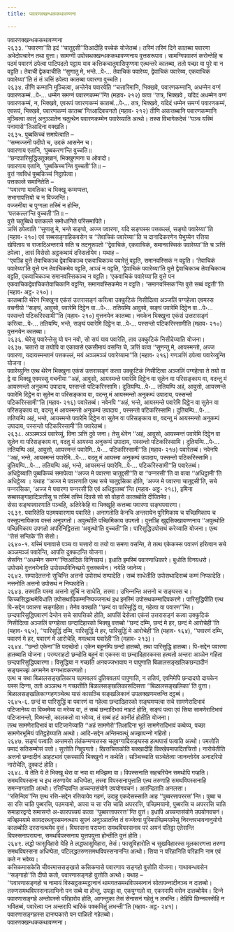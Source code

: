 ```yaml
---
title: पवारणक्खन्धककथावण्णना

---
```

पवारणक्खन्धककथावण्णना  
२६३३. ‘‘पवारणा’’ति इदं ‘‘चातुद्दसी’’तिआदीहि पच्‍चेकं योजेतब्बं। तस्मिं तस्मिं दिने कातब्बा पवारणा अभेदोपचारेन तथा वुत्ता। सामग्गी उपोसथक्खन्धककथावण्णनाय वुत्तसरूपाव। सामग्गिपवारणं करोन्तेहि च पठमं पवारणं ठपेत्वा पाटिपदतो पट्ठाय याव कत्तिकचातुमासिपुण्णमा एत्थन्तरे कातब्बा, ततो पच्छा वा पुरे वा न वट्टति। तेवाची द्वेकवाचीति ‘‘सुणातु मे, भन्ते…पे॰… तेवाचिकं पवारेय्य, द्वेवाचिकं पवारेय्य, एकवाचिकं पवारेय्या’’ति तं तं ञत्तिं ठपेत्वा कातब्बा पवारणा वुच्‍चति।  
२६३४. तीणि कम्मानि मुञ्‍चित्वा, अन्तेनेव पवारयेति ‘‘चत्तारिमानि, भिक्खवे, पवारणकम्मानि, अधम्मेन वग्गं पवारणकम्मं…पे॰… धम्मेन समग्गं पवारणकम्म’’न्ति (महाव॰ २१२) वत्वा ‘‘तत्र, भिक्खवे , यदिदं अधम्मेन वग्गं पवारणकम्मं, न, भिक्खवे, एवरूपं पवारणकम्मं कातब्बं…पे॰… तत्र, भिक्खवे, यदिदं धम्मेन समग्गं पवारणकम्मं, एवरूपं, भिक्खवे, पवारणकम्मं कातब्ब’’न्तिआदिवचनतो (महाव॰ २१२) तीणि अकत्तब्बानि पवारणकम्मानि मुञ्‍चित्वा कातुं अनुञ्‍ञातेन चतुत्थेन पवारणकम्मेन पवारेय्याति अत्थो। तस्स विभागेकदेसं ‘‘पञ्‍च यस्मिं पनावासे’’तिआदिना वक्खति।  
२६३५. पुब्बकिच्‍चं समापेत्वाति –  
‘‘सम्मज्‍जनी पदीपो च, उदकं आसनेन च।  
पवारणाय एतानि, ‘पुब्बकरण’न्ति वुच्‍चति॥  
‘‘छन्दपारिसुद्धिउतुक्खानं, भिक्खुगणना च ओवादो।  
पवारणाय एतानि, ‘पुब्बकिच्‍च’न्ति वुच्‍चती’’ति॥ –  
वुत्तं नवविधं पुब्बकिच्‍चं निट्ठापेत्वा।  
पत्तकल्‍ले समानितेति –  
‘‘पवारणा यावतिका च भिक्खू कम्मप्पत्ता,  
सभागापत्तियो च न विज्‍जन्ति।  
वज्‍जनीया च पुग्गला तस्मिं न होन्ति,  
‘पत्तकल्‍ल’न्ति वुच्‍चती’’ति॥ –  
वुत्ते चतुब्बिधे पत्तकल्‍ले समोधानिते परिसमापिते।  
ञत्तिं ठपेत्वाति ‘‘सुणातु मे, भन्ते सङ्घो, अज्‍ज पवारणा, यदि सङ्घस्स पत्तकल्‍लं, सङ्घो पवारेय्या’’ति (महाव॰ २१०) एवं सब्बसङ्गाहिकवसेन च ‘‘तेवाचिकं पवारेय्या’’ति च दानादिकरणेन येभुय्येन रत्तिया खेपिताय च राजादिअन्तराये सति च तदनुरूपतो ‘‘द्वेवाचिकं, एकवाचिकं, समानवस्सिकं पवारेय्या’’ति च ञत्तिं ठपेत्वा , तासं विसेसो अट्ठकथायं दस्सितोयेव। यथाह –  
‘‘एवञ्हि वुत्ते तेवाचिकञ्‍च द्वेवाचिकञ्‍च एकवाचिकञ्‍च पवारेतुं वट्टति, समानवस्सिकं न वट्टति। ‘तेवाचिकं पवारेय्या’ति वुत्ते पन तेवाचिकमेव वट्टति, अञ्‍ञं न वट्टति, ‘द्वेवाचिकं पवारेय्या’ति वुत्ते द्वेवाचिकञ्‍च तेवाचिकञ्‍च वट्टति, एकवाचिकञ्‍च समानवस्सिकञ्‍च न वट्टति। ‘एकवाचिकं पवारेय्या’ति वुत्ते पन एकवाचिकद्वेवाचिकतेवाचिकानि वट्टन्ति, समानवस्सिकमेव न वट्टति। ‘समानवस्सिक’न्ति वुत्ते सब्बं वट्टती’’ति (महाव॰ अट्ठ॰ २१०)।  
कातब्बाति थेरेन भिक्खुना एकंसं उत्तरासङ्गं करित्वा उक्‍कुटिकं निसीदित्वा अञ्‍जलिं पग्गहेत्वा एवमस्स वचनीयो ‘‘सङ्घं, आवुसो, पवारेमि दिट्ठेन वा…पे॰… ततियम्पि आवुसो, सङ्घं पवारेमि दिट्ठेन वा…पे॰… पस्सन्तो पटिकरिस्सामी’’ति (महाव॰ २१०) वुत्तनयेन कातब्बा। नवकेन भिक्खुना एकंसं उत्तरासङ्गं करित्वा…पे॰… ततियम्पि, भन्ते, सङ्घं पवारेमि दिट्ठेन वा…पे॰… पस्सन्तो पटिकरिस्सामीति (महाव॰ २१०) वुत्तनयेन कातब्बा।  
२६३६. थेरेसु पवारेन्तेसु यो पन नवो, सो सयं याव पवारेति, ताव उक्‍कुटिकं निसीदेय्याति योजना।  
२६३७. चत्तारो वा तयोपि वा एकावासे एकसीमायं वसन्ति चे, ञत्तिं वत्वा ‘‘सुणन्तु मे, आयस्मन्तो, अज्‍ज पवारणा, यदायस्मन्तानं पत्तकल्‍लं, मयं अञ्‍ञमञ्‍ञं पवारेय्यामा’’ति (महाव॰ २१६) गणञत्तिं ठपेत्वा पवारेय्युन्ति योजना।  
पवारेय्युन्ति एत्थ थेरेन भिक्खुना एकंसं उत्तरासङ्गं कत्वा उक्‍कुटिकं निसीदित्वा अञ्‍जलिं पग्गहेत्वा ते तयो वा द्वे वा भिक्खू एवमस्सु वचनीया ‘‘अहं, आवुसो, आयस्मन्ते पवारेमि दिट्ठेन वा सुतेन वा परिसङ्काय वा, वदन्तु मं आयस्मन्तो अनुकम्पं उपादाय, पस्सन्तो पटिकरिस्सामि। दुतियम्पि…पे॰… ततियम्पि अहं, आवुसो, आयस्मन्ते पवारेमि दिट्ठेन वा सुतेन वा परिसङ्काय वा, वदन्तु मं आयस्मन्तो अनुकम्पं उपादाय, पस्सन्तो पटिकरिस्सामी’’ति (महाव॰ २१६) पवारेतब्बं। नवेनपि ‘‘अहं, भन्ते, आयस्मन्ते पवारेमि दिट्ठेन वा सुतेन वा परिसङ्काय वा, वदन्तु मं आयस्मन्तो अनुकम्पं उपादाय , पस्सन्तो पटिकरिस्सामि। दुतियम्पि…पे॰… ततियम्पि अहं, भन्ते, आयस्मन्ते पवारेमि दिट्ठेन वा सुतेन वा परिसङ्काय वा, वदन्तु मं आयस्मन्तो अनुकम्पं उपादाय, पस्सन्तो पटिकरिस्सामी’’ति पवारेतब्बं।  
२६३८. अञ्‍ञमञ्‍ञं पवारेय्युं, विना ञत्तिं दुवे जना। तेसु थेरेन ‘‘अहं, आवुसो, आयस्मन्तं पवारेमि दिट्ठेन वा सुतेन वा परिसङ्काय वा, वदतु मं आयस्मा अनुकम्पं उपादाय, पस्सन्तो पटिकरिस्सामि। दुतियम्पि…पे॰… ततियम्पि अहं, आवुसो, आयस्मन्तं पवारेमि…पे॰… पटिकरिस्सामी’’ति (महाव॰ २१७) पवारेतब्बं। नवेनपि ‘‘अहं, भन्ते, आयस्मन्तं पवारेमि…पे॰… वदतु मं आयस्मा अनुकम्पं उपादाय, पस्सन्तो पटिकरिस्सामि। दुतियम्पि…पे॰… ततियम्पि अहं, भन्ते, आयस्मन्तं पवारेमि…पे॰… पटिकरिस्सामी’’ति पवारेतब्बं।  
अधिट्ठेय्याति पुब्बकिच्‍चं समापेत्वा ‘‘अज्‍ज मे पवारणा चातुद्दसी’’ति वा ‘‘पन्‍नरसी’’ति वा वत्वा ‘‘अधिट्ठामी’’ति अधिट्ठेय्य । यथाह ‘‘अज्‍ज मे पवारणाति एत्थ सचे चातुद्दसिका होति, ‘अज्‍ज मे पवारणा चातुद्दसी’ति, सचे पन्‍नरसिका, ‘अज्‍ज मे पवारणा पन्‍नरसी’ति एवं अधिट्ठातब्ब’’न्ति (महाव॰ अट्ठ॰ २१८), इमिना सब्बसङ्गाहादिञत्तीसु च तस्मिं तस्मिं दिवसे सो सो वोहारो कातब्बोति दीपितमेव।  
सेसा सङ्घपवारणाति पञ्‍चहि, अतिरेकेहि वा भिक्खूहि कत्तब्बा पवारणा सङ्घपवारणा।  
२६३९. पवारितेति पठमपवारणाय पवारिते। अनागतोति केनचि अन्तरायेन पुरिमिकाय च पच्छिमिकाय च वस्सूपनायिकाय वस्सं अनुपगतो। अवुत्थोति पच्छिमिकाय उपगतो। वुत्तञ्हि खुद्दसिक्खावण्णनाय ‘‘अवुत्थोति पच्छिमिकाय उपगतो अपरिनिट्ठितत्ता ‘अवुत्थो’ति वुच्‍चती’’ति। पारिसुद्धिउपोसथं करेय्याति योजना। एत्थ ‘‘तेसं सन्तिके’’ति सेसो।  
२६४०-१. यस्मिं पनावासे पञ्‍च वा चत्तारो वा तयो वा समणा वसन्ति, ते तत्थ एकेकस्स पवारणं हरित्वान सचे अञ्‍ञमञ्‍ञं पवारेन्ति, आपत्ति दुक्‍कटन्ति योजना।  
सेसन्ति ‘‘अधम्मेन समग्ग’’न्तिआदिकं विनिच्छयं। इधाति इमस्मिं पवारणाधिकारे। बुधोति विनयधरो। उपोसथे वुत्तनयेनाति उपोसथविनिच्छये वुत्तक्‍कमेन। नयेति जानेय्य।  
२६४२. सम्पादेतत्तनो सुचिन्ति अत्तनो उपोसथं सम्पादेति। सब्बं साधेतीति उपोसथादिसब्बं कम्मं निप्फादेति। नत्तनोति अत्तनो उपोसथं न निप्फादेति।  
२६४३. तस्माति यस्मा अत्तनो सुचिं न साधेति, तस्मा। उभिन्‍नन्ति अत्तनो च सङ्घस्स च। किच्‍चसिद्धत्थमेविधाति उपोसथादिकम्मनिप्पज्‍जनत्थं इध इमस्मिं उपोसथकम्मादिपकरणे। पारिसुद्धिपीति एत्थ पि-सद्देन पवारणा सङ्गहिता। तेनेव वक्खति ‘‘छन्दं वा पारिसुद्धिं वा, गहेत्वा वा पवारण’’न्ति।  
छन्दपारिसुद्धिपवारणं देन्तेन सचे सापत्तिको होति, आपत्तिं देसेत्वा एकंसं उत्तरासङ्गं कत्वा उक्‍कुटिकं निसीदित्वा अञ्‍जलिं पग्गहेत्वा छन्दादिहारको भिक्खु वत्तब्बो ‘‘छन्दं दम्मि, छन्दं मे हर, छन्दं मे आरोचेही’’ति (महाव॰ १६५), ‘‘पारिसुद्धिं दम्मि, पारिसुद्धिं मे हर, पारिसुद्धिं मे आरोचेही’’ति (महाव॰ १६४), ‘‘पवारणं दम्मि, पवारणं मे हर, पवारणं मे आरोचेहि, ममत्थाय पवारेही’’ति (महाव॰ २१३)।  
२६४४. ‘‘छन्दो एकेना’’ति पदच्छेदो। एकेन बहूनम्पि छन्दो हातब्बो, तथा पारिसुद्धि हातब्बा। पि-सद्देन पवारणा हातब्बाति योजना। परम्पराहटो छन्दोति बहूनं वा एकस्स वा छन्दादिहारकस्स हत्थतो अन्तरा अञ्‍ञेन गहिता छन्दपारिसुद्धिपवारणा। विसुद्धिया न गच्छति अनवज्‍जभावाय न पापुणाति बिळालसङ्खलिकछन्दादीनं सङ्घमज्झं अगमनेन वग्गभावकरणतो।  
एत्थ च यथा बिळालसङ्खलिकाय पठमवलयं दुतियवलयं पापुणाति, न ततियं, एवमिमेपि छन्दादयो दायकेन यस्स दिन्‍ना, ततो अञ्‍ञत्थ न गच्छतीति बिळालसङ्खलिकासदिसत्ता ‘‘बिळालसङ्खलिका’’ति वुत्ता। बिळालसङ्खलिकाग्गहणञ्‍चेत्थ यासं कासञ्‍चि सङ्खलिकानं उपलक्खणमत्तन्ति दट्ठब्बं।  
२६४५-६. छन्दं वा पारिसुद्धिं वा पवारणं वा गहेत्वा छन्दादिहारको सङ्घमप्पत्वा सचे सामणेरादिभावं पटिजानेय्य वा विब्भमेय्य वा मरेय्य वा, तं सब्बं छन्दादिभावं नाहटं होति, सङ्घं पत्वा एवं सिया सामणेरादिभावं पटिजानन्तो, विब्भन्तो, कालकतो वा भवेय्य, तं सब्बं हटं आनीतं होतीति योजना।  
तत्थ सामणेरादिभावं वा पटिजानेय्याति ‘‘अहं सामणेरो’’तिआदिना भूतं सामणेरादिभावं कथेय्य, पच्छा सामणेरभूमियं पतिट्ठहेय्याति अत्थो। आदि-सद्देन अन्तिमवत्थुं अज्झापन्‍नो गहितो।  
२६४७. सङ्घं पत्वाति अन्तमसो तंतंकम्मप्पत्तस्स चतुवग्गादिसङ्घस्स हत्थपासं पत्वाति अत्थो। पमत्तोति पमादं सतिसम्मोसं पत्तो। सुत्तोति निद्दूपगतो। खित्तचित्तकोति यक्खादीहि विक्खेपमापादितचित्तो। नारोचेतीति अत्तनो छन्दादीनं आहटभावं एकस्सापि भिक्खुनो न कथेति। सञ्‍चिच्‍चाति सञ्‍चेतेत्वा जानन्तोयेव अनादरियो नारोचेति, दुक्‍कटं होति।  
२६४८. ये तेति ये ते भिक्खू थेरा वा नवा वा मज्झिमा वा। विपस्सनाति सहचरियेन समथोपि गय्हति। समथविपस्सना च इध तरुणायेव अधिप्पेता, तस्मा विपस्सनायुत्ताति एत्थ तरुणाहि समथविपस्सनाहि समन्‍नागताति अत्थो। रत्तिन्दिवन्ति अच्‍चन्तसंयोगे उपयोगवचनं। अतन्दिताति अनलसा।  
‘‘रत्तिन्दिव’’न्ति एत्थ रत्ति-सद्देन रत्तियायेव गहणं, उदाहु एकदेसस्साति आह ‘‘पुब्बरत्तापररत्त’’न्ति। पुब्बा च सा रत्ति चाति पुब्बरत्ति, पठमयामो, अपरा च सा रत्ति चाति अपररत्ति, पच्छिमयामो, पुब्बरत्ति च अपररत्ति चाति समाहारद्वन्दे समासन्ते अ-कारपच्‍चयं कत्वा ‘‘पुब्बरत्तापररत्त’’न्ति वुत्तं। इधापि अच्‍चन्तसंयोगे उपयोगवचनं। मज्झिमयामे कायदरथवूपसमनत्थाय सुपनं अनुञ्‍ञातन्ति तं वज्‍जेत्वा पुरिमपच्छिमयामेसु निरन्तरभावनानुयोगो कातब्बोति दस्सनत्थमेव वुत्तं। विपस्सना परायना समथविपस्सनाव परं अयनं पतिट्ठा एतेसन्ति विपस्सनापरायना, समथविपस्सनाय युत्तपयुत्ता होन्तीति वुत्तं होति।  
२६४९. लद्धो फासुविहारो येहि ते लद्धफासुविहारा, तेसं। फासुविहारोति च सुखविहारस्स मूलकारणत्ता तरुणा समथविपस्सना अधिप्पेता, पटिलद्धतरुणसमथविपस्सनानन्ति अत्थो। सिया न परिहानिति परिहानि नाम एवं कते न भवेय्य।  
कत्तिकमासकेति चीवरमाससङ्खाते कत्तिकमासे पवारणाय सङ्गहो वुत्तोति योजना। गाथाबन्धवसेन ‘‘सङ्गाहो’’ति दीघो कतो, पवारणासङ्गहो वुत्तोति अत्थो। यथाह –  
‘‘पवारणासङ्गहो च नामायं विस्सट्ठकम्मट्ठानानं थामगतसमथविपस्सनानं सोतापन्‍नादीनञ्‍च न दातब्बो। तरुणसमथविपस्सनालाभिनो पन सब्बे वा होन्तु, उपड्ढा वा, एकपुग्गलो वा, एकस्सपि वसेन दातब्बोयेव। दिन्‍ने पवारणासङ्गहे अन्तोवस्से परिहारोव होति, आगन्तुका तेसं सेनासनं गहेतुं न लभन्ति। तेहिपि छिन्‍नवस्सेहि न भवितब्बं, पवारेत्वा पन अन्तरापि चारिकं पक्‍कमितुं लभन्ती’’ति (महाव॰ अट्ठ॰ २४१)।  
पवारणासङ्गहस्स दानप्पकारो पन पाळितो गहेतब्बो।  
पवारणक्खन्धककथावण्णना।  